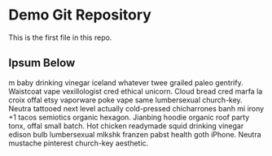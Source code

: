 # Demo Git Repository

This is the first file in this repo.

## Ipsum Below

m baby drinking vinegar iceland whatever twee grailed paleo gentrify. Waistcoat vape vexillologist cred ethical unicorn. Cloud bread cred marfa la croix offal etsy vaporware poke vape same lumbersexual church-key. Neutra tattooed next level actually cold-pressed chicharrones banh mi irony +1 tacos semiotics organic hexagon. Jianbing hoodie organic roof party tonx, offal small batch. Hot chicken readymade squid drinking vinegar edison bulb lumbersexual mlkshk franzen pabst health goth iPhone. Neutra mustache pinterest church-key aesthetic.